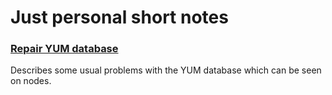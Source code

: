 # Just personal short notes

### [Repair YUM database](repair_yum_database.md)

Describes some usual problems with the YUM database which can be seen on nodes.